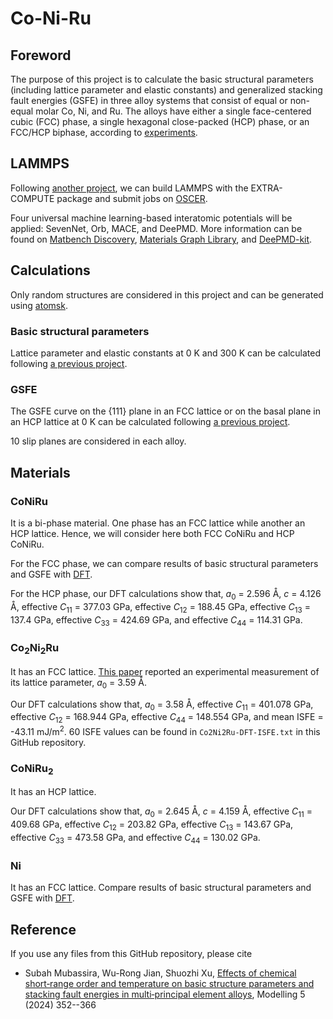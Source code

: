 # Co-Ni-Ru

## Foreword

The purpose of this project is to calculate the basic structural parameters (including lattice parameter and elastic constants) and generalized stacking fault energies (GSFE) in three alloy systems that consist of equal or non-equal molar Co, Ni, and Ru. The alloys have either a single face-centered cubic (FCC) phase, a single hexagonal close-packed (HCP) phase, or an FCC/HCP biphase, according to [experiments](https://doi.org/10.1016/j.actamat.2020.05.003).

## LAMMPS

Following [another project](https://github.com/shuozhixu/Modelling_2024), we can build LAMMPS with the EXTRA-COMPUTE package and submit jobs on [OSCER](http://www.ou.edu/oscer.html).

Four universal machine learning-based interatomic potentials will be applied: SevenNet, Orb, MACE, and DeePMD. More information can be found on [Matbench Discovery](https://matbench-discovery.materialsproject.org), [Materials Graph Library](https://github.com/materialsvirtuallab/matgl), and [DeePMD-kit](https://github.com/deepmodeling/deepmd-kit).

## Calculations

Only random structures are considered in this project and can be generated using [atomsk](https://atomsk.univ-lille.fr).

### Basic structural parameters

Lattice parameter and elastic constants at 0 K and 300 K can be calculated following [a previous project](https://github.com/shuozhixu/Modelling_2024). 

### GSFE

The GSFE curve on the {111} plane in an FCC lattice or on the basal plane in an HCP lattice at 0 K can be calculated following [a previous project](https://github.com/shuozhixu/Modelling_2024).

10 slip planes are considered in each alloy.

## Materials

### CoNiRu

It is a bi-phase material. One phase has an FCC lattice while another an HCP lattice. Hence, we will consider here both FCC CoNiRu and HCP CoNiRu.

For the FCC phase, we can compare results of basic structural parameters and GSFE with [DFT](http://dx.doi.org/10.1088/1361-651X/ab3b62).

For the HCP phase, our DFT calculations show that, _a_<sub>0</sub> = 2.596 &#8491;, _c_ = 4.126 &#8491;, effective _C_<sub>11</sub> = 377.03 GPa, effective _C_<sub>12</sub> = 188.45 GPa, effective _C_<sub>13</sub> = 137.4 GPa, effective _C_<sub>33</sub> = 424.69 GPa, and effective _C_<sub>44</sub> = 114.31 GPa.

### Co<sub>2</sub>Ni<sub>2</sub>Ru

It has an FCC lattice. [This paper](https://doi.org/10.1016/j.actamat.2020.05.003) reported an experimental measurement of its lattice parameter, _a_<sub>0</sub> = 3.59 &#8491;.

Our DFT calculations show that, _a_<sub>0</sub> = 3.58 &#8491;, effective _C_<sub>11</sub> = 401.078 GPa, effective _C_<sub>12</sub> = 168.944 GPa, effective _C_<sub>44</sub> = 148.554 GPa, and mean ISFE = -43.11 mJ/m<sup>2</sup>. 60 ISFE values can be found in `Co2Ni2Ru-DFT-ISFE.txt` in this GitHub repository.

### CoNiRu<sub>2</sub>

It has an HCP lattice.

Our DFT calculations show that, _a_<sub>0</sub> = 2.645 &#8491;, _c_ = 4.159 &#8491;, effective _C_<sub>11</sub> = 409.68 GPa, effective _C_<sub>12</sub> = 203.82 GPa, effective _C_<sub>13</sub> = 143.67 GPa, effective _C_<sub>33</sub> = 473.58 GPa, and effective _C_<sub>44</sub> = 130.02 GPa.

### Ni

It has an FCC lattice. Compare results of basic structural parameters and GSFE with [DFT](http://dx.doi.org/10.1063/1.5115282).

## Reference

If you use any files from this GitHub repository, please cite

- Subah Mubassira, Wu-Rong Jian, Shuozhi Xu, [Effects of chemical short‑range order and temperature on basic structure parameters and stacking fault energies in multi‑principal element alloys](https://doi.org/10.3390/modelling5010019), Modelling 5 (2024) 352--366
